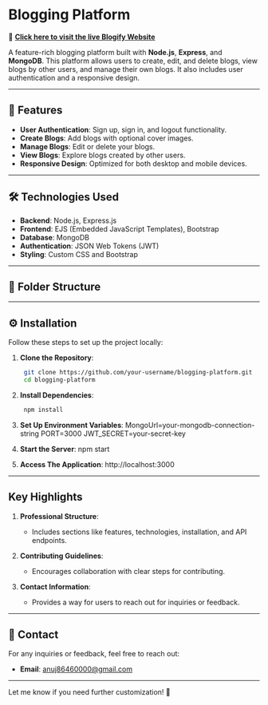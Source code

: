 # Blogging Platform

🚀 **[Click here to visit the live Blogify Website](https://blogify-enw1.onrender.com/)**

A feature-rich blogging platform built with **Node.js**, **Express**, and **MongoDB**. This platform allows users to create, edit, and delete blogs, view blogs by other users, and manage their own blogs. It also includes user authentication and a responsive design.

---

## 🚀 Features

- **User Authentication**: Sign up, sign in, and logout functionality.
- **Create Blogs**: Add blogs with optional cover images.
- **Manage Blogs**: Edit or delete your blogs.
- **View Blogs**: Explore blogs created by other users.
- **Responsive Design**: Optimized for both desktop and mobile devices.

---

## 🛠️ Technologies Used

- **Backend**: Node.js, Express.js
- **Frontend**: EJS (Embedded JavaScript Templates), Bootstrap
- **Database**: MongoDB
- **Authentication**: JSON Web Tokens (JWT)
- **Styling**: Custom CSS and Bootstrap

---

## 📂 Folder Structure



---

## ⚙️ Installation

Follow these steps to set up the project locally:

1. **Clone the Repository**:
   ```bash
    git clone https://github.com/your-username/blogging-platform.git
    cd blogging-platform

2. **Install Dependencies**:
   ```bash
    npm install

3. **Set Up Environment Variables**:
    MongoUrl=your-mongodb-connection-string
    PORT=3000
    JWT_SECRET=your-secret-key

4. **Start the Server**:
    npm start

5. **Access The Application**:
    http://localhost:3000


---

## **Key Highlights**

1. **Professional Structure**:
   - Includes sections like features, technologies, installation, and API endpoints.

2. **Contributing Guidelines**:
   - Encourages collaboration with clear steps for contributing.

3. **Contact Information**:
   - Provides a way for users to reach out for inquiries or feedback.

---

## 📧 Contact

For any inquiries or feedback, feel free to reach out:

- **Email**: anuj86460000@gmail.com

---

Let me know if you need further customization! 🚀

